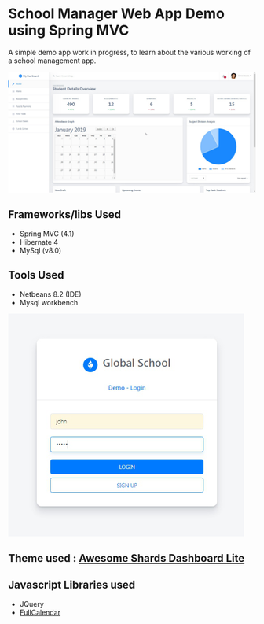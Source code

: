 # School Manager Web App Demo using Spring MVC

A simple demo app work in progress, to learn about the various working of a school management app.

![Dashboard Image](https://raw.githubusercontent.com/monsterbrain/school_manager_web_app_spring_maven/master/_res/school_dashboard.png)

## Frameworks/libs Used
- Spring MVC (4.1)
- Hibernate 4
- MySql (v8.0)

## Tools Used
 - Netbeans 8.2 (IDE)
 - Mysql workbench

![Login Page](https://raw.githubusercontent.com/monsterbrain/school_manager_web_app_spring_maven/master/_res/login_page.png)

## Theme used : [Awesome Shards Dashboard Lite](https://designrevision.com/downloads/shards-dashboard-lite/)

## Javascript Libraries used
 - JQuery
 - [FullCalendar](https://fullcalendar.io/)
